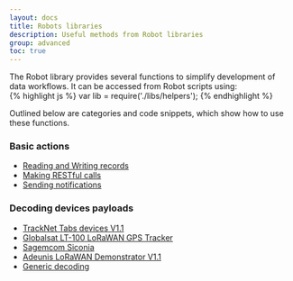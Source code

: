 ```yaml
---
layout: docs
title: Robots libraries
description: Useful methods from Robot libraries
group: advanced
toc: true
---
```


The Robot library provides several functions to simplify development of data workflows. It can be accessed from Robot scripts using:  
{% highlight js %} var lib = require('./libs/helpers'); {% endhighlight %}

Outlined below are categories and code snippets, which show how to use these functions.
 
### Basic actions
* [Reading and Writing records](/docs/technical/microshare-platform-advanced/read-and-write/)
* [Making RESTful calls](/docs/2/technical/microshare-platform-advanced/robots-libraries/making-restful-calls-new/)
* [Sending notifications](/docs/2/technical/microshare-platform-advanced/robots-libraries/sending-notifications-new/)

### Decoding devices payloads  
* [TrackNet Tabs devices V1.1](/docs/2/technical/microshare-platform-advanced/robots-libraries/tracknet-tabs/)
* [Globalsat LT-100 LoRaWAN GPS Tracker](/docs/2/technical/microshare-platform-advanced/robots-libraries/globalsat-lt-100/)
* [Sagemcom Siconia](/docs/2/technical/microshare-platform-advanced/robots-libraries/sagemcom-siconia/)
* [Adeunis LoRaWAN Demonstrator V1.1](/docs/2/technical/microshare-platform-advanced/robots-libraries/adeunis-demonstrator/)
* [Generic decoding](/docs/2/technical/microshare-platform-advanced/robots-libraries/decoding-payloads/)